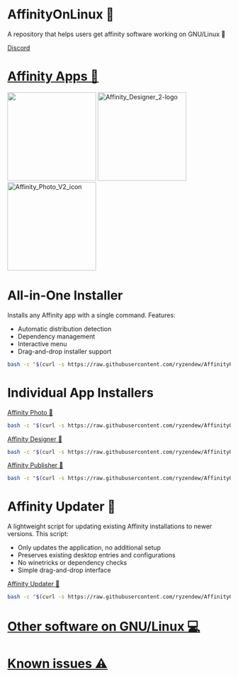 # AffinityOnLinux 🌹

A repository that helps users get affinity software working on GNU/Linux 🐧

[Discord](https://discord.gg/DW2X8MHQuh)

# [Affinity Apps 📢](https://affinity.serif.com)

<img src="https://github.com/user-attachments/assets/96ae06f8-470b-451f-ba29-835324b5b552" width="200"/>

<img src="https://github.com/user-attachments/assets/8ea7f748-c455-4ee8-9a94-775de40dbbf3" alt="Affinity_Designer_2-logo" width="200"/>

<img src="https://github.com/user-attachments/assets/c7b70ee5-58e3-46c6-b385-7c3d02749664" alt="Affinity_Photo_V2_icon" width="200"/>

# All-in-One Installer 

Installs any Affinity app with a single command. Features:
- Automatic distribution detection
- Dependency management
- Interactive menu
- Drag-and-drop installer support

```bash
bash -c "$(curl -s https://raw.githubusercontent.com/ryzendew/AffinityOnLinux/refs/heads/main/AffinityScripts/AffinityLinuxInstaller.sh)"
```
# Individual App Installers

[Affinity Photo 🤖](https://raw.githubusercontent.com/ryzendew/AffinityOnLinux/refs/heads/main/AffinityScripts/AffinityPhoto.sh)

```bash
bash -c "$(curl -s https://raw.githubusercontent.com/ryzendew/AffinityOnLinux/refs/heads/main/AffinityScripts/AffinityPhoto.sh)"
```

[Affinity Designer 🤖](https://raw.githubusercontent.com/ryzendew/AffinityOnLinux/refs/heads/main/AffinityScripts/AffinityDesigner.sh)

```bash
bash -c "$(curl -s https://raw.githubusercontent.com/ryzendew/AffinityOnLinux/refs/heads/main/AffinityScripts/AffinityDesigner.sh)"
```

[Affinity Publisher 🤖](https://raw.githubusercontent.com/ryzendew/AffinityOnLinux/refs/heads/main/AffinityScripts/AffinityPublisher.sh)

```bash
bash -c "$(curl -s https://raw.githubusercontent.com/ryzendew/AffinityOnLinux/refs/heads/main/AffinityScripts/AffinityPublisher.sh)"
```

# Affinity Updater 🔄

A lightweight script for updating existing Affinity installations to newer versions. This script:
- Only updates the application, no additional setup
- Preserves existing desktop entries and configurations
- No winetricks or dependency checks
- Simple drag-and-drop interface

[Affinity Updater 🤖](https://raw.githubusercontent.com/ryzendew/AffinityOnLinux/refs/heads/main/AffinityScripts/AffinityUpdater.sh)

```bash
bash -c "$(curl -s https://raw.githubusercontent.com/ryzendew/AffinityOnLinux/refs/heads/main/AffinityScripts/AffinityUpdater.sh)"
```

# [Other software on GNU/Linux 💻](https://github.com/Twig6943/AffinityOnLinux/blob/main/OtherSoftware-on-Linux.md)
# [Known issues ⚠️](https://github.com/Twig6943/AffinityOnLinux/blob/main/Known-issues.md)
